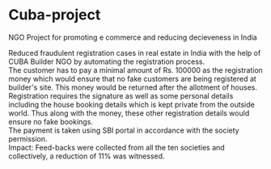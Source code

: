 # Cuba-project
 NGO Project for promoting e commerce and reducing decieveness in India<br />
 
Reduced fraudulent registration cases in real estate in India with the help of CUBA Builder NGO by automating the registration process.<br />
The customer has to pay a minimal amount of Rs. 100000 as the registration money which would ensure that no fake customers are being registered at builder's site. This money would be returned after the allotment of houses.<br />
Registration requires the signature as well as some personal details including the house booking details which is kept private from the outside world. Thus along with the money, these other registration details would ensure no fake bookings.<br /> 
The payment is taken using SBI portal in accordance with the society permission.<br />
Impact: Feed-backs were collected from all the ten societies and collectively, a reduction of 11% was witnessed.
